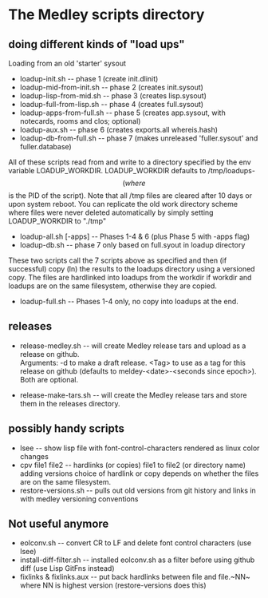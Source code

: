 # The Medley scripts directory

## doing different kinds of "load ups"

Loading from an old 'starter' sysout
* loadup-init.sh           -- phase 1 (create init.dlinit)
* loadup-mid-from-init.sh  -- phase 2 (creates init.sysout)
* loadup-lisp-from-mid.sh  -- phase 3 (creates lisp.sysout)
* loadup-full-from-lisp.sh -- phase 4 (creates full.sysout)
* loadup-apps-from-full.sh -- phase 5 (creates app.sysout, with notecards, rooms and clos; optional)
* loadup-aux.sh            -- phase 6 (creates exports.all whereis.hash)
* loadup-db-from-full.sh   -- phase 7 (makes unreleased 'fuller.sysout' and fuller.database)

All of these scripts read from and write to a directory specified by the env variable LOADUP_WORKDIR.
LOADUP_WORKDIR defaults to /tmp/loadups-$$ (where $$ is the PID of the script). Note that all /tmp files
are cleared after 10 days or upon system reboot. You can replicate the old work directory scheme 
where files were never deleted automatically by simply setting LOADUP_WORKDIR to "./tmp"

* loadup-all.sh [-apps] -- Phases 1-4 & 6 (plus Phase 5 with -apps flag)
* loadup-db.sh    -- phase 7 only based on full.syout in loadup directory

These two scripts call the 7 scripts above as specified and then (if successful) copy (ln) the results
to the loadups directory using a versioned copy.  The files are hardlinked into loadups from the workdir
if workdir and loadups are on the same filesystem, otherwise they are copied. 

* loadup-full.sh  -- Phases 1-4 only, no copy into loadups at the end.

## releases

* release-medley.sh --  will create Medley release tars and upload as a release on github.  
                      Arguments: -d to make a draft release. \<Tag> to use as a tag for this 
                      release on github (defaults to meldey-\<date>-\<seconds since epoch>).
                      Both are optional.

* release-make-tars.sh -- will create the Medley release tars and store them in the releases directory.

## possibly handy scripts

* lsee <lispfile>  -- show lisp file with font-control-characters rendered as linux color changes
* cpv file1 file2  -- hardlinks (or copies) file1 to file2 (or directory name) adding versions
                      choice of hardlink or copy depends on whether the files are on the same filesystem.
* restore-versions.sh -- pulls out old versions from git history and links in with medley versioning conventions

## Not useful anymore 

* eolconv.sh  -- convert CR to LF and delete font control characters (use lsee)
* install-diff-filter.sh -- installed eolconv.sh as a filter before using github diff (use Lisp GitFns instead)
* fixlinks & fixlinks.aux  -- put back hardlinks between file and file.~NN~ where NN is highest version (restore-versions does this)

